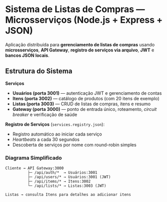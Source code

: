 # Sistema de Listas de Compras — Microsserviços (Node.js + Express + JSON)

Aplicação distribuída para **gerenciamento de listas de compras** usando **microsserviços**, **API Gateway**, **registro de serviços via arquivo**, **JWT** e **bancos JSON locais**.

## Estrutura do Sistema

**Serviços**
- **Usuários (porta 3001)** — autenticação JWT e gerenciamento de contas
- **Itens (porta 3002)** — catálogo de produtos (com 20 itens de exemplo)
- **Listas (porta 3003)** — CRUD de listas de compras, itens e resumo
- **Gateway (porta 3000)** — ponto de entrada único, roteamento, *circuit breaker* e verificação de saúde

**Registro de Serviços** (`services.registry.json`):
- Registro automático ao iniciar cada serviço
- *Heartbeats* a cada 30 segundos
- Descoberta de serviços por nome com round-robin simples

### Diagrama Simplificado
```text
Cliente → API Gateway:3000
          ├─ /api/auth/*  → Usuários:3001
          ├─ /api/users/* → Usuários:3001 (JWT)
          ├─ /api/items/* → Itens:3002
          └─ /api/lists/* → Listas:3003 (JWT)

Listas → consulta Itens para detalhes ao adicionar itens
